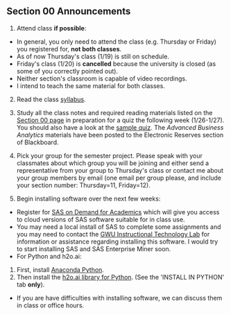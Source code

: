 ## Section 00 Announcements

1. Attend class **if possible**:
  * In general, you only need to attend the class (e.g. Thursday or Friday) you registered for, **not both classes**.
  * As of now Thursday's class (1/19) is still on schedule.
  * Friday's class (1/20) is **cancelled** because the university is closed (as some of you correctly pointed out).
  * Neither section's classroom is capable of video recordings.
  * I intend to teach the same material for both classes.

2. Read the class [syllabus](https://github.com/jphall663/GWU_data_mining/blob/master/README.md).

3. Study all the class notes and required reading materials listed on the [Section 00 page](https://github.com/jphall663/GWU_data_mining/blob/master/00_intro_and_history/00_intro_and_history.md) in preparation for a quiz the following week (1/26-1/27). You should also have a look at the [sample quiz](https://github.com/jphall663/GWU_data_mining/blob/master/00_intro_and_history/sample_quiz/quiz_0.pdf). The *Advanced Business Analytics* materials have been posted to the Electronic Reserves section of Blackboard.

4. Pick your group for the semester project. Please speak with your classmates about which group you will be joining and either send a representative from your group to Thursday's class or contact me about your group members by email (one email per group please, and include your section number: Thursday=11, Friday=12).

5. Begin installing software over the next few weeks:
  * Register for [SAS on Demand for Academics](https://odamid.oda.sas.com/SASODAControlCenter/enroll.html?enroll=f0c0602b-d3c3-4676-b44c-c378f14fac91) which will give you access to cloud versions of SAS software suitable for in class use.
  * You may need a local install of SAS to complete some assignments and you may need to contact the [GWU Instructional Technology Lab](https://itl.gwu.edu/sas-software-distribution) for information or assistance regarding installing this software. I would try to start installing SAS and SAS Enterprise Miner soon.
  * For Python and h2o.ai:
  1. First, install [Anaconda Python](https://www.continuum.io/downloads).
  2. Then install the [h2o.ai library for Python](http://h2o-release.s3.amazonaws.com/h2o/rel-tutte/2/index.html). (See the 'INSTALL IN PYTHON' tab **only**).
  * If you are have difficulties with installing software, we can discuss them in class or office hours.
